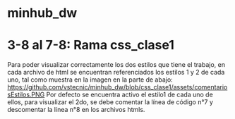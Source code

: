 # minhub_dw
# 3-8 al 7-8: Rama css_clase1

Para poder visualizar correctamente los dos estilos que tiene el trabajo, en cada archivo de html se encuentran referenciados los estilos 1 y 2 de cada uno, tal como muestra en la imagen en la parte de abajo:
https://github.com/vstecnic/minhub_dw/blob/css_clase1/assets/comentariosEstilos.PNG
Por defecto se encuentra activo el estilo1 de cada uno de ellos, para visualizar el 2do, se debe comentar la línea de código n°7 y descomentar la línea n°8 en los archivos htmls.
